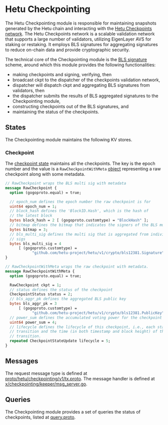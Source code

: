 # Hetu Checkpointing

The Hetu Checkpointing module is responsible for maintaining snapshots generated by the Hetu chain and interacting with the [Hetu Checkpoints network](https://github.com/hetu-project/hetu-checkpoint). The Hetu Checkpoints network is a scalable validation network that supports a large number of validators, utilizing EigenLayer AVS for staking or restaking. It employs BLS signatures for aggregating signatures to reduce on-chain data and provide cryptographic security.

The technical core of the Checkpointing module is the [BLS signature](https://en.wikipedia.org/wiki/BLS_digital_signature) scheme, around which this module provides the following functionalities:

- making checkpoints and signing, verifying, then 
- broadcast ckpt to the dispatcher of the checkpoints validation network,
- dispatcher will dispatch ckpt and aggregating BLS signatures from validators, then
- the dispatcher submits the results of BLS aggregated signatures to the Checkpointing module,
- constructing checkpoints out of the BLS signatures, and
- maintaining the status of the checkpoints.

## States

The Checkpointing module maintains the following KV stores.

### Checkpoint

The [checkpoint state](./keeper/ckpt_state.go) maintains all the checkpoints. 
The key is the epoch number and the value is a `RawCheckpointWithMeta`
[object](../../proto/hetu/checkpointing/v1/checkpoint.proto) representing a
raw checkpoint along with some metadata.

```protobuf
// RawCheckpoint wraps the BLS multi sig with metadata
message RawCheckpoint {
  option (gogoproto.equal) = true;

  // epoch_num defines the epoch number the raw checkpoint is for
  uint64 epoch_num = 1;
  // block_hash defines the 'BlockID.Hash', which is the hash of
  // the latest block
  bytes block_hash = 2 [ (gogoproto.customtype) = "BlockHash" ];
  // bitmap defines the bitmap that indicates the signers of the BLS multi sig
  bytes bitmap = 3;
  // bls_multi_sig defines the multi sig that is aggregated from individual BLS
  // sigs
  bytes bls_multi_sig = 4
      [ (gogoproto.customtype) =
            "github.com/hetu-project/hetu/v1/crypto/bls12381.Signature" ];
}

// RawCheckpointWithMeta wraps the raw checkpoint with metadata.
message RawCheckpointWithMeta {
  option (gogoproto.equal) = true;

  RawCheckpoint ckpt = 1;
  // status defines the status of the checkpoint
  CheckpointStatus status = 2;
  // bls_aggr_pk defines the aggregated BLS public key
  bytes bls_aggr_pk = 3
      [ (gogoproto.customtype) =
            "github.com/hetu-project/hetu/v1/crypto/bls12381.PublicKey" ];
  // power_sum defines the accumulated voting power for the checkpoint
  uint64 power_sum = 4;
  // lifecycle defines the lifecycle of this checkpoint, i.e., each state
  // transition and the time (in both timestamp and block height) of this
  // transition.
  repeated CheckpointStateUpdate lifecycle = 5;
}
```

## Messages

The request message type is defined at
[proto/hetu/checkpointing/v1/tx.proto](../../proto/hetu/checkpointing/v1/tx.proto).
The message handler is defined at
[x/checkpointing/keeper/msg_server.go](./keeper/msg_server.go).

## Queries

The Checkpointing module provides a set of queries the status of
checkpoints, listed at
[query.proto](../../proto/hetu/checkpointing/v1/query.proto).
